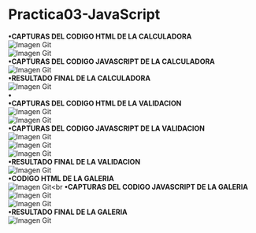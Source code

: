 # Practica03-JavaScript
<strong>•CAPTURAS DEL CODIGO HTML DE LA CALCULADORA</strong><br>
![Imagen Git](CapturasReadme/calcuhtml1.png)<br>
![Imagen Git](CapturasReadme/calcuhtml2.png)<br>
<strong>•CAPTURAS DEL CODIGO JAVASCRIPT DE LA CALCULADORA</strong><br>
![Imagen Git](CapturasReadme/calcujs.png)<br>
<strong>•RESULTADO FINAL DE LA CALCULADORA</strong><br>
![Imagen Git](CapturasReadme/calculadora.png)<br>
<strong>•</strong><br>
<strong>•CAPTURAS DEL CODIGO HTML DE LA VALIDACION</strong><br>
![Imagen Git](CapturasReadme/valihtml1.png)<br>
![Imagen Git](CapturasReadme/valihtml2.png)<br>
<strong>•CAPTURAS DEL CODIGO JAVASCRIPT DE LA VALIDACION</strong><br>
![Imagen Git](CapturasReadme/valijs2.png)<br>
![Imagen Git](CapturasReadme/valijs3.png)<br>
![Imagen Git](CapturasReadme/valijs5.png)<br>
<strong>•RESULTADO FINAL DE LA VALIDACION</strong><br>
![Imagen Git](CapturasReadme/validacion.png)<br>
<strong>•CODIGO HTML DE LA GALERIA</strong><br>
![Imagen Git](CapturasReadme/galehtml1.png)<br
<strong>•CAPTURAS DEL CODIGO JAVASCRIPT DE LA GALERIA</strong><br>
![Imagen Git](CapturasReadme/galejs1.png)<br>
![Imagen Git](CapturasReadme/galejs2.png)<br>
<strong>•RESULTADO FINAL DE LA GALERIA</strong><br>
![Imagen Git](CapturasReadme/galeria.png)<br>
